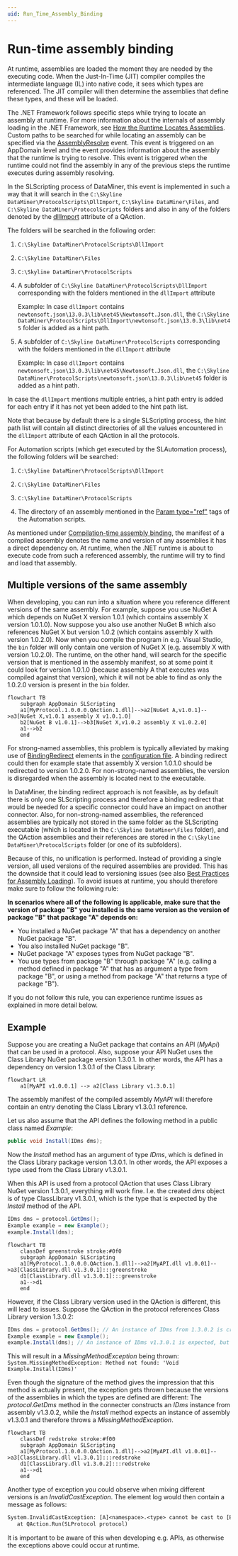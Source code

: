 ```yaml
---
uid: Run_Time_Assembly_Binding
---
```


# Run-time assembly binding

At runtime, assemblies are loaded the moment they are needed by the executing code. When the Just-In-Time (JIT) compiler compiles the intermediate language (IL) into native code, it sees which types are referenced. The JIT compiler will then determine the assemblies that define these types, and these will be loaded.

The .NET Framework follows specific steps while trying to locate an assembly at runtime. For more information about the internals of assembly loading in the .NET Framework, see [How the Runtime Locates Assemblies](https://learn.microsoft.com/en-us/dotnet/framework/deployment/how-the-runtime-locates-assemblies). Custom paths to be searched for while locating an assembly can be specified via the [AssemblyResolve](https://learn.microsoft.com/en-us/dotnet/api/system.appdomain.assemblyresolve?view=netframework-4.8) event. This event is triggered on an AppDomain level and the event provides information about the assembly that the runtime is trying to resolve. This event is triggered when the runtime could not find the assembly in any of the previous steps the runtime executes during assembly resolving.

In the SLScripting process of DataMiner, this event is implemented in such a way that it will search in the `C:\Skyline DataMiner\ProtocolScripts\DllImport`, `C:\Skyline DataMiner\Files`, and `C:\Skyline DataMiner\ProtocolScripts` folders and also in any of the folders denoted by the [dllImport](xref:Protocol.QActions.QAction-dllImport) attribute of a QAction.

The folders will be searched in the following order:

1. `C:\Skyline DataMiner\ProtocolScripts\DllImport`

1. `C:\Skyline DataMiner\Files`

1. `C:\Skyline DataMiner\ProtocolScripts`

1. A subfolder of `C:\Skyline DataMiner\ProtocolScripts\DllImport` corresponding with the folders mentioned in the `dllImport` attribute

   Example: In case `dllImport` contains `newtonsoft.json\13.0.3\lib\net45\Newtonsoft.Json.dll`, the `C:\Skyline DataMiner\ProtocolScripts\DllImport\newtonsoft.json\13.0.3\lib\net45` folder is added as a hint path.

1. A subfolder of `C:\Skyline DataMiner\ProtocolScripts` corresponding with the folders mentioned in the `dllImport` attribute

   Example: In case `dllImport` contains `newtonsoft.json\13.0.3\lib\net45\Newtonsoft.Json.dll`, the `C:\Skyline DataMiner\ProtocolScripts\newtonsoft.json\13.0.3\lib\net45` folder is added as a hint path.

In case the `dllImport` mentions multiple entries, a hint path entry is added for each entry if it has not yet been added to the hint path list.

Note that because by default there is a single SLScripting process, the hint path list will contain all distinct directories of all the values encountered in the `dllImport` attribute of each QAction in all the protocols.

For Automation scripts (which get executed by the SLAutomation process), the following folders will be searched:

1. `C:\Skyline DataMiner\ProtocolScripts\DllImport`

1. `C:\Skyline DataMiner\Files`

1. `C:\Skyline DataMiner\ProtocolScripts`

1. The directory of an assembly mentioned in the [Param type="ref"](xref:DMSScript.Script.Exe.Param-type) tags of the Automation scripts.

As mentioned under [Compilation-time assembly binding](xref:Compilation_Time_Assembly_Binding), the manifest of a compiled assembly denotes the name and version of any assemblies it has a direct dependency on. At runtime, when the .NET runtime is about to execute code from such a referenced assembly, the runtime will try to find and load that assembly.

## Multiple versions of the same assembly

When developing, you can run into a situation where you reference different versions of the same assembly. For example, suppose you use NuGet A which depends on NuGet X version 1.0.1 (which contains assembly X version 1.0.1.0). Now suppose you also use another NuGet B which also references NuGet X but version 1.0.2 (which contains assembly X with version 1.0.2.0). Now when you compile the program in e.g. Visual Studio, the `bin` folder will only contain one version of NuGet X (e.g. assembly X with version 1.0.2.0). The runtime, on the other hand, will search for the specific version that is mentioned in the assembly manifest, so at some point it could look for version 1.0.1.0 (because assembly A that executes was compiled against that version), which it will not be able to find as only the 1.0.2.0 version is present in the `bin` folder.

```mermaid
flowchart TB
    subgraph AppDomain SLScripting
    a1[MyProtocol.1.0.0.0.QAction.1.dll]-->a2[NuGet A,v1.0.1]-->a3[NuGet X,v1.0.1 assembly X v1.0.1.0]
    b2[NuGet B v1.0.1]-->b3[NuGet X,v1.0.2 assembly X v1.0.2.0]
    a1-->b2
    end
```

For strong-named assemblies, this problem is typically alleviated by making use of [BindingRedirect](https://learn.microsoft.com/en-us/dotnet/framework/configure-apps/file-schema/runtime/bindingredirect-element) elements in the [configuration file](https://learn.microsoft.com/en-us/dotnet/framework/configure-apps/). A binding redirect could then for example state that assembly X version 1.0.1.0 should be redirected to version 1.0.2.0. For non-strong-named assemblies, the version is disregarded when the assembly is located next to the executable.

In DataMiner, the binding redirect approach is not feasible, as by default there is only one SLScripting process and therefore a binding redirect that would be needed for a specific connector could have an impact on another connector. Also, for non-strong-named assemblies, the referenced assemblies are typically not stored in the same folder as the SLScripting executable (which is located in the `C:\Skyline DataMiner\Files` folder), and the QAction assemblies and their references are stored in the `C:\Skyline DataMiner\ProtocolScripts` folder (or one of its subfolders).

Because of this, no unification is performed. Instead of providing a single version, all used versions of the required assemblies are provided. This has the downside that it could lead to versioning issues (see also [Best Practices for Assembly Loading](https://learn.microsoft.com/en-us/dotnet/framework/deployment/best-practices-for-assembly-loading#avoid_loading_multiple_versions)). To avoid issues at runtime, you should therefore make sure to follow the following rule:

**In scenarios where all of the following is applicable, make sure that the version of package "B" you installed is the same version as the version of package "B" that package "A" depends on:**

- You installed a NuGet package "A" that has a dependency on another NuGet package "B".
- You also installed NuGet package "B".
- NuGet package "A" exposes types from NuGet package "B".
- You use types from package "B" through package "A" (e.g. calling a method defined in package "A" that has as argument a type from package "B", or using a method from package "A" that returns a type of package "B").

If you do not follow this rule, you can experience runtime issues as explained in more detail below.

## Example

Suppose you are creating a NuGet package that contains an API (*MyApi*) that can be used in a protocol. Also, suppose your API NuGet uses the Class Library NuGet package version 1.3.0.1. In other words, the API has a dependency on version 1.3.0.1 of the Class Library:

```mermaid
flowchart LR
    a1[MyAPI v1.0.0.1] --> a2[Class Library v1.3.0.1]
```

The assembly manifest of the compiled assembly *MyAPI* will therefore contain an entry denoting the Class Library v1.3.0.1 reference.

Let us also assume that the API defines the following method in a public class named *Example*:

```csharp
public void Install(IDms dms);
```

Now the *Install* method has an argument of type *IDms*, which is defined in the Class Library package version 1.3.0.1. In other words, the API exposes a type used from the Class Library v1.3.0.1.

When this API is used from a protocol QAction that uses Class Library NuGet version 1.3.0.1, everything will work fine. I.e. the created *dms* object is of type ClassLibrary v1.3.0.1, which is the type that is expected by the *Install* method of the API.

```csharp
IDms dms = protocol.GetDms();
Example example = new Example();
example.Install(dms);
```

```mermaid
flowchart TB
    classDef greenstroke stroke:#0f0
    subgraph AppDomain SLScripting
    a1[MyProtocol.1.0.0.0.QAction.1.dll]-->a2[MyAPI.dll v1.0.01]-->a3[ClassLibrary.dll v1.3.0.1]:::greenstroke
    d1[ClassLibrary.dll v1.3.0.1]:::greenstroke
    a1-->d1
    end
```

However, if the Class Library version used in the QAction is different, this will lead to issues. Suppose the QAction in the protocol references Class Library version 1.3.0.2:

```csharp
IDms dms = protocol.GetDms(); // An instance of IDms from 1.3.0.2 is created.
Example example = new Example();
example.Install(dms); // An instance of IDms v1.3.0.1 is expected, but v1.3.0.2 is provided.
```

This will result in a *MissingMethodException* being thrown: `System.MissingMethodException: Method not found: 'Void Example.Install(IDms)'`

Even though the signature of the method gives the impression that this method is actually present, the exception gets thrown because the versions of the assemblies in which the types are defined are different: The *protocol.GetDms* method in the connecter constructs an *IDms* instance from assembly v1.3.0.2, while the *Install* method expects an instance of assembly v1.3.0.1 and therefore throws a *MissingMethodException*.

```mermaid
flowchart TB
    classDef redstroke stroke:#f00
    subgraph AppDomain SLScripting
    a1[MyProtocol.1.0.0.0.QAction.1.dll]-->a2[MyAPI.dll v1.0.01]-->a3[ClassLibrary.dll v1.3.0.1]:::redstroke
    d1[ClassLibrary.dll v1.3.0.2]:::redstroke
    a1-->d1
    end
```

Another type of exception you could observe when mixing different versions is an *InvalidCastException*. The element log would then contain a message as follows:

```txt
System.InvalidCastException: [A]<namespace>.<type> cannot be cast to [B]<namespace>.<type>. Type A originates from '<assemblyName>, Version=<assemblyVersion>, Culture=neutral, PublicKeyToken=null' in the context 'LoadNeither' in a byte array. Type B originates from '<assemblyName>, Version=<assemblyVersion>, Culture=neutral, PublicKeyToken=null' in the context 'LoadNeither' in a byte array.
   at QAction.Run(SLProtocol protocol)
```

It is important to be aware of this when developing e.g. APIs, as otherwise the exceptions above could occur at runtime.
